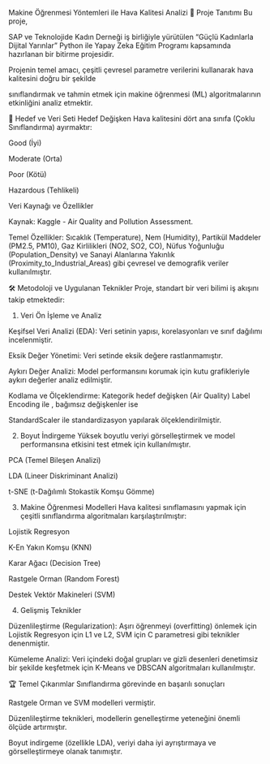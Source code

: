 Makine Öğrenmesi Yöntemleri ile Hava Kalitesi Analizi
🌟 Proje Tanıtımı
Bu proje, 

SAP ve Teknolojide Kadın Derneği iş birliğiyle yürütülen “Güçlü Kadınlarla Dijital Yarınlar” Python ile Yapay Zeka Eğitim Programı kapsamında hazırlanan bir bitirme projesidir.

Projenin temel amacı, çeşitli çevresel parametre verilerini kullanarak hava kalitesini doğru bir şekilde 

sınıflandırmak ve tahmin etmek için makine öğrenmesi (ML) algoritmalarının etkinliğini analiz etmektir.

🎯 Hedef ve Veri Seti
Hedef Değişken
Hava kalitesini dört ana sınıfa (Çoklu Sınıflandırma) ayırmaktır:

Good (İyi)

Moderate (Orta)

Poor (Kötü)

Hazardous (Tehlikeli)

Veri Kaynağı ve Özellikler

Kaynak: Kaggle - Air Quality and Pollution Assessment.


Temel Özellikler: Sıcaklık (Temperature), Nem (Humidity), Partikül Maddeler (PM2.5, PM10), Gaz Kirlilikleri (NO2, SO2, CO), Nüfus Yoğunluğu (Population_Density) ve Sanayi Alanlarına Yakınlık (Proximity_to_Industrial_Areas) gibi çevresel ve demografik veriler kullanılmıştır.

🛠️ Metodoloji ve Uygulanan Teknikler
Proje, standart bir veri bilimi iş akışını takip etmektedir:

1. Veri Ön İşleme ve Analiz

Keşifsel Veri Analizi (EDA): Veri setinin yapısı, korelasyonları ve sınıf dağılımı incelenmiştir.




Eksik Değer Yönetimi: Veri setinde eksik değere rastlanmamıştır.



Aykırı Değer Analizi: Model performansını korumak için kutu grafikleriyle aykırı değerler analiz edilmiştir.



Kodlama ve Ölçeklendirme: Kategorik hedef değişken (Air Quality) Label Encoding ile , bağımsız değişkenler ise 

StandardScaler ile standardizasyon yapılarak ölçeklendirilmiştir.

2. Boyut İndirgeme
Yüksek boyutlu veriyi görselleştirmek ve model performansına etkisini test etmek için kullanılmıştır.



PCA (Temel Bileşen Analizi) 


LDA (Lineer Diskriminant Analizi) 


t-SNE (t-Dağılımlı Stokastik Komşu Gömme) 

3. Makine Öğrenmesi Modelleri
Hava kalitesi sınıflamasını yapmak için çeşitli sınıflandırma algoritmaları karşılaştırılmıştır:

Lojistik Regresyon

K-En Yakın Komşu (KNN)

Karar Ağacı (Decision Tree)

Rastgele Orman (Random Forest)

Destek Vektör Makineleri (SVM)

4. Gelişmiş Teknikler

Düzenlileştirme (Regularization): Aşırı öğrenmeyi (overfitting) önlemek için Lojistik Regresyon için L1 ve L2, SVM için C parametresi gibi teknikler denenmiştir.



Kümeleme Analizi: Veri içindeki doğal grupları ve gizli desenleri denetimsiz bir şekilde keşfetmek için K-Means ve DBSCAN algoritmaları kullanılmıştır.

🏆 Temel Çıkarımlar
Sınıflandırma görevinde en başarılı sonuçları 

Rastgele Orman ve SVM modelleri vermiştir.


Düzenlileştirme teknikleri, modellerin genelleştirme yeteneğini önemli ölçüde artırmıştır.


Boyut indirgeme (özellikle LDA), veriyi daha iyi ayrıştırmaya ve görselleştirmeye olanak tanımıştır.
